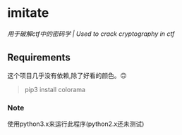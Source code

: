 # imitate
###### 用于破解ctf中的密码学 | Used to crack cryptography in ctf


## Requirements
这个项目几乎没有依赖,除了好看的颜色。🙃
>pip3 install colorama

### Note
使用python3.x来运行此程序(python2.x还未测试)





